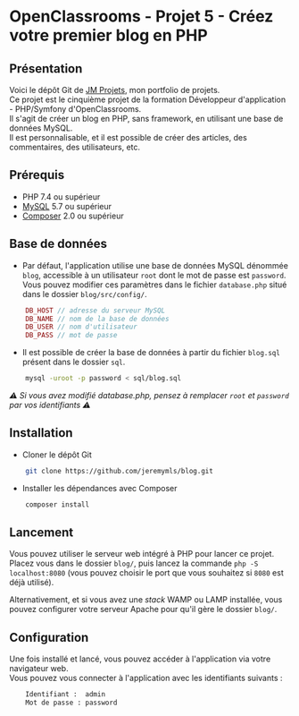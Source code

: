 # OpenClassrooms - Projet 5 - Créez votre premier blog en PHP

## Présentation

Voici le dépôt Git de [JM Projets](http://jm-projets.fr), mon portfolio de projets.  
Ce projet est le cinquième projet de la formation Développeur d'application - PHP/Symfony d'OpenClassrooms.  
Il s'agit de créer un blog en PHP, sans framework, en utilisant une base de données MySQL.  
Il est personnalisable, et il est possible de créer des articles, des commentaires, des utilisateurs, etc.

## Prérequis

- PHP 7.4 ou supérieur
- [MySQL](https://openclassrooms.com/fr/courses/918836-concevez-votre-site-web-avec-php-et-mysql/913893-mettez-en-place-une-base-de-donnees-avec-phpmyadmin) 5.7 ou supérieur
- [Composer](https://getcomposer.org/) 2.0 ou supérieur

## Base de données

- Par défaut, l'application utilise une base de données MySQL dénommée `blog`, accessible à un utilisateur `root` dont le mot de passe est `password`. Vous pouvez modifier ces paramètres dans le fichier `database.php` situé dans le dossier `blog/src/config/`.
``` php
    DB_HOST // adresse du serveur MySQL
    DB_NAME // nom de la base de données
    DB_USER // nom d'utilisateur
    DB_PASS // mot de passe
```

- Il est possible de créer la base de données à partir du fichier `blog.sql` présent dans le dossier `sql`.
```bash
    mysql -uroot -p password < sql/blog.sql
```
*:warning: Si vous avez modifié database.php, pensez à remplacer `root` et `password` par vos identifiants :warning:*

## Installation

- Cloner le dépôt Git
``` bash
    git clone https://github.com/jeremymls/blog.git
```

- Installer les dépendances avec Composer
``` bash
    composer install
```

## Lancement

Vous pouvez utiliser le serveur web intégré à PHP pour lancer ce projet. Placez vous dans le dossier `blog/`, puis lancez la commande `php -S localhost:8080` (vous pouvez choisir le port que vous souhaitez si `8080` est déjà utilisé).

Alternativement, et si vous avez une _stack_ WAMP ou LAMP installée, vous pouvez configurer votre serveur Apache pour qu'il gère le dossier `blog/`.

## Configuration

Une fois installé et lancé, vous pouvez accéder à l'application via votre navigateur web.  
Vous pouvez vous connecter à l'application avec les identifiants suivants :
``` bash
    Identifiant :  admin
    Mot de passe : password
```